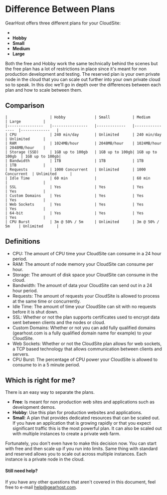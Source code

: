 # Difference Between Plans
GearHost offers three different plans for your CloudSite:

-
- **Hobby**
- **Small**
- **Medium**
- **Large**

Both the free and Hobby work the same technically behind the scenes but the free plan has a lot of restrictions in place since it's meant for non production development and testing. The reserved plan is your own private node in the cloud that you can scale out further into your own private cloud so to speak. In this doc we'll go in depth over the differences between each plan and how to scale between them.  

## Comparison

	|                	| Hobby         	| Small    	     | Medium         	| Large    	     |
	|----------------	|----------------	|-------------	 |----------------	|-------------	 |
	| CPU            	| 240 min/day    	| Unlimited   	 | 240 min/day    	| Unlimited   	 |
	| RAM            	| 1024MB/hour    	| 2048MB/hour 	 | 1024MB/hour    	| 2048MB/hour 	 |
	| Storage (SSD)  	| 1GB up to 100gb 	| 1GB up to 100gb| 1GB up to 100gb 	| 1GB up to 100gb|
	| Bandwidth      	| 1TB           	| 1TB         	 | 1TB           	| 1TB         	 |
	| Requests       	| 1000 Concurrent 	| Unlimited   	 | 1000 Concurrent 	| Unlimited   	 |
	| Idle Time      	| 60 min         	|              	 | 60 min         	|              	 |
	| SSL            	| Yes            	| Yes          	 | Yes            	| Yes          	 |
	| Custom Domains 	| Yes            	| Yes          	 | Yes            	| Yes          	 |
	| Web Sockets    	| Yes            	| Yes         	 | Yes            	| Yes         	 |
	| 64-bit         	| Yes            	| Yes         	 | Yes            	| Yes         	 |
	| CPU Burst      	| 3m @ 50% / 5m  	| Unlimited   	 | 3m @ 50% / 5m  	| Unlimited   	 |

## Definitions
- CPU: The amount of CPU time your CloudSite can consume in a 24 hour period.
- RAM: The amount of node memory your CloudSite can consume per hour. 
- Storage: The amount of disk space your CloudSite can consume in the cloud. 
- Bandwidth: The amount of data your CloudSite can send out in a 24 hour period.
- Requests: The amount of requests your CloudSite is allowed to process at the same time or concurrently. 
- Idle Time: The amount of time your CloudSite can sit with no requests before it is shut down. 
- SSL: Whether or not the plan supports certificates used to encrypt data sent between clients and the nodes or cloud. 
- Custom Domains: Whether or not you can add fully qualified domains (gearhost.com is a fully qualified domain name for example) to your CloudSite. 
- Web Sockets: Whether or not the CloudSite plan allows for web sockets, a TCP based technology that allows communication between clients and servers. 
- CPU Burst: The percentage of CPU power your CloudSite is allowed to consume to in a 5 minute period. 

## Which is right for me?
There is an easy way to separate the plans. 

- **Free**: Is meant for non production web sites and applications such as development demos. 
- **Hobby**: Use this plan for production websites and applications. 
- **Small**: A plan that provides dedicated resources that can be scaled out. If you have an application that is growing rapidly or that you expect significant traffic this is the most powerful plan. It can also be scaled out with multiple instances to create a private web farm. 

Fortunately, you don't even have to make this decision now. You can start with free and then scale up if you run into limits. Same thing with standard and reserved allows you to scale out across multiple instances. Each instance is a private node in the cloud. 

#### Still need help?
If you have any other questions that aren't covered in this document, feel free to e-mail <help@gearhost.com>.